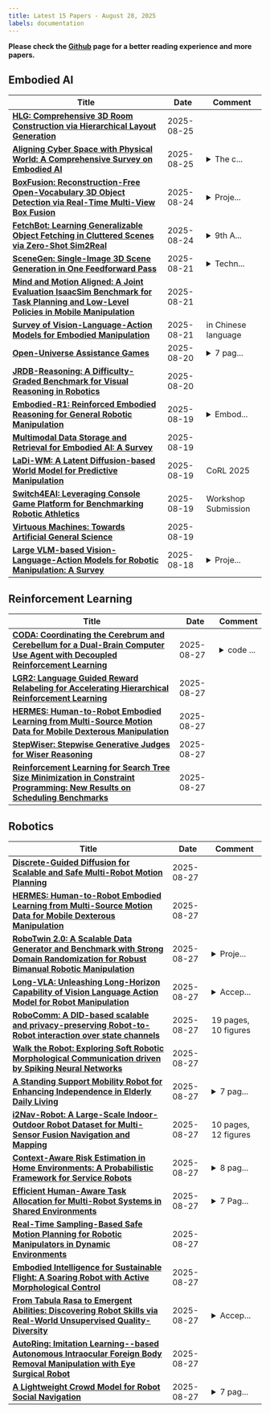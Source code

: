 ```yaml
---
title: Latest 15 Papers - August 28, 2025
labels: documentation
---
```

**Please check the [Github](https://github.com/zezhishao/MTS_Daily_ArXiv) page for a better reading experience and more papers.**

## Embodied AI
| **Title** | **Date** | **Comment** |
| --- | --- | --- |
| **[HLG: Comprehensive 3D Room Construction via Hierarchical Layout Generation](http://arxiv.org/abs/2508.17832v1)** | 2025-08-25 |  |
| **[Aligning Cyber Space with Physical World: A Comprehensive Survey on Embodied AI](http://arxiv.org/abs/2407.06886v8)** | 2025-08-25 | <details><summary>The c...</summary><p>The comprehensive review of Embodied AI. We also provide the resource repository for Embodied AI: https://github.com/HCPLab-SYSU/Embodied_AI_Paper_List</p></details> |
| **[BoxFusion: Reconstruction-Free Open-Vocabulary 3D Object Detection via Real-Time Multi-View Box Fusion](http://arxiv.org/abs/2506.15610v3)** | 2025-08-24 | <details><summary>Proje...</summary><p>Project page: https://lanlan96.github.io/BoxFusion/</p></details> |
| **[FetchBot: Learning Generalizable Object Fetching in Cluttered Scenes via Zero-Shot Sim2Real](http://arxiv.org/abs/2502.17894v2)** | 2025-08-24 | <details><summary>9th A...</summary><p>9th Annual Conference on Robot Learning (CoRL 2025, Oral)</p></details> |
| **[SceneGen: Single-Image 3D Scene Generation in One Feedforward Pass](http://arxiv.org/abs/2508.15769v1)** | 2025-08-21 | <details><summary>Techn...</summary><p>Technical Report; Project Page: https://mengmouxu.github.io/SceneGen</p></details> |
| **[Mind and Motion Aligned: A Joint Evaluation IsaacSim Benchmark for Task Planning and Low-Level Policies in Mobile Manipulation](http://arxiv.org/abs/2508.15663v1)** | 2025-08-21 |  |
| **[Survey of Vision-Language-Action Models for Embodied Manipulation](http://arxiv.org/abs/2508.15201v1)** | 2025-08-21 | in Chinese language |
| **[Open-Universe Assistance Games](http://arxiv.org/abs/2508.15119v1)** | 2025-08-20 | <details><summary>7 pag...</summary><p>7 pages + 2 pages references + 7 pages appendix</p></details> |
| **[JRDB-Reasoning: A Difficulty-Graded Benchmark for Visual Reasoning in Robotics](http://arxiv.org/abs/2508.10287v2)** | 2025-08-20 |  |
| **[Embodied-R1: Reinforced Embodied Reasoning for General Robotic Manipulation](http://arxiv.org/abs/2508.13998v1)** | 2025-08-19 | <details><summary>Embod...</summary><p>Embodied-R1 technical report</p></details> |
| **[Multimodal Data Storage and Retrieval for Embodied AI: A Survey](http://arxiv.org/abs/2508.13901v1)** | 2025-08-19 |  |
| **[LaDi-WM: A Latent Diffusion-based World Model for Predictive Manipulation](http://arxiv.org/abs/2505.11528v5)** | 2025-08-19 | CoRL 2025 |
| **[Switch4EAI: Leveraging Console Game Platform for Benchmarking Robotic Athletics](http://arxiv.org/abs/2508.13444v1)** | 2025-08-19 | Workshop Submission |
| **[Virtuous Machines: Towards Artificial General Science](http://arxiv.org/abs/2508.13421v1)** | 2025-08-19 |  |
| **[Large VLM-based Vision-Language-Action Models for Robotic Manipulation: A Survey](http://arxiv.org/abs/2508.13073v1)** | 2025-08-18 | <details><summary>Proje...</summary><p>Project Page: https://github.com/JiuTian-VL/Large-VLM-based-VLA-for-Robotic-Manipulation</p></details> |

## Reinforcement Learning
| **Title** | **Date** | **Comment** |
| --- | --- | --- |
| **[CODA: Coordinating the Cerebrum and Cerebellum for a Dual-Brain Computer Use Agent with Decoupled Reinforcement Learning](http://arxiv.org/abs/2508.20096v1)** | 2025-08-27 | <details><summary>code ...</summary><p>code available at this url: https://github.com/OpenIXCLab/CODA</p></details> |
| **[LGR2: Language Guided Reward Relabeling for Accelerating Hierarchical Reinforcement Learning](http://arxiv.org/abs/2406.05881v6)** | 2025-08-27 |  |
| **[HERMES: Human-to-Robot Embodied Learning from Multi-Source Motion Data for Mobile Dexterous Manipulation](http://arxiv.org/abs/2508.20085v1)** | 2025-08-27 |  |
| **[StepWiser: Stepwise Generative Judges for Wiser Reasoning](http://arxiv.org/abs/2508.19229v2)** | 2025-08-27 |  |
| **[Reinforcement Learning for Search Tree Size Minimization in Constraint Programming: New Results on Scheduling Benchmarks](http://arxiv.org/abs/2508.20056v1)** | 2025-08-27 |  |

## Robotics
| **Title** | **Date** | **Comment** |
| --- | --- | --- |
| **[Discrete-Guided Diffusion for Scalable and Safe Multi-Robot Motion Planning](http://arxiv.org/abs/2508.20095v1)** | 2025-08-27 |  |
| **[HERMES: Human-to-Robot Embodied Learning from Multi-Source Motion Data for Mobile Dexterous Manipulation](http://arxiv.org/abs/2508.20085v1)** | 2025-08-27 |  |
| **[RoboTwin 2.0: A Scalable Data Generator and Benchmark with Strong Domain Randomization for Robust Bimanual Robotic Manipulation](http://arxiv.org/abs/2506.18088v2)** | 2025-08-27 | <details><summary>Proje...</summary><p>Project Page: https://robotwin-platform.github.io/, Code: https://github.com/robotwin-Platform/robotwin, Doc: https://robotwin-platform.github.io/doc/</p></details> |
| **[Long-VLA: Unleashing Long-Horizon Capability of Vision Language Action Model for Robot Manipulation](http://arxiv.org/abs/2508.19958v1)** | 2025-08-27 | <details><summary>Accep...</summary><p>Accepted to CoRL 2025; Github Page: https://long-vla.github.io</p></details> |
| **[RoboComm: A DID-based scalable and privacy-preserving Robot-to-Robot interaction over state channels](http://arxiv.org/abs/2504.09517v3)** | 2025-08-27 | 19 pages, 10 figures |
| **[Walk the Robot: Exploring Soft Robotic Morphological Communication driven by Spiking Neural Networks](http://arxiv.org/abs/2508.19920v1)** | 2025-08-27 |  |
| **[A Standing Support Mobility Robot for Enhancing Independence in Elderly Daily Living](http://arxiv.org/abs/2508.19816v1)** | 2025-08-27 | <details><summary>7 pag...</summary><p>7 pages, accepted work for IEEE RO-MAN2025</p></details> |
| **[i2Nav-Robot: A Large-Scale Indoor-Outdoor Robot Dataset for Multi-Sensor Fusion Navigation and Mapping](http://arxiv.org/abs/2508.11485v2)** | 2025-08-27 | 10 pages, 12 figures |
| **[Context-Aware Risk Estimation in Home Environments: A Probabilistic Framework for Service Robots](http://arxiv.org/abs/2508.19788v1)** | 2025-08-27 | <details><summary>8 pag...</summary><p>8 pages, Accepted for IEEE RO-MAN 2025 Conference</p></details> |
| **[Efficient Human-Aware Task Allocation for Multi-Robot Systems in Shared Environments](http://arxiv.org/abs/2508.19731v1)** | 2025-08-27 | <details><summary>7 Pag...</summary><p>7 Pages, 4 Figures, Accepted in IROS2025</p></details> |
| **[Real-Time Sampling-Based Safe Motion Planning for Robotic Manipulators in Dynamic Environments](http://arxiv.org/abs/2501.00507v2)** | 2025-08-27 |  |
| **[Embodied Intelligence for Sustainable Flight: A Soaring Robot with Active Morphological Control](http://arxiv.org/abs/2508.19684v1)** | 2025-08-27 |  |
| **[From Tabula Rasa to Emergent Abilities: Discovering Robot Skills via Real-World Unsupervised Quality-Diversity](http://arxiv.org/abs/2508.19172v2)** | 2025-08-27 | <details><summary>Accep...</summary><p>Accepted at CoRL 2025</p></details> |
| **[AutoRing: Imitation Learning--based Autonomous Intraocular Foreign Body Removal Manipulation with Eye Surgical Robot](http://arxiv.org/abs/2508.19191v2)** | 2025-08-27 |  |
| **[A Lightweight Crowd Model for Robot Social Navigation](http://arxiv.org/abs/2508.19595v1)** | 2025-08-27 | <details><summary>7 pag...</summary><p>7 pages, 6 figures, accepted in ECMR 2025</p></details> |

